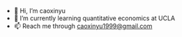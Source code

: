 - 👋 Hi, I’m caoxinyu
- 🌱 I’m currently learning quantitative economics at UCLA
- 📫 Reach me through caoxinyu1999@gmail.com

<!---
caoxinyu1999/caoxinyu1999 is a ✨ special ✨ repository because its `README.md` (this file) appears on your GitHub profile.
You can click the Preview link to take a look at your changes.
--->
